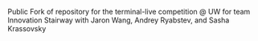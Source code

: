 Public Fork of repository for the terminal-live competition @ UW 
for team Innovation Stairway
with Jaron Wang, Andrey Ryabstev, and Sasha Krassovsky
